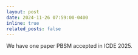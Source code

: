 ```yaml
---
layout: post
date: 2024-11-26 07:59:00-0400
inline: true
related_posts: false
---
```


We have one paper PBSM accepted in ICDE 2025.
